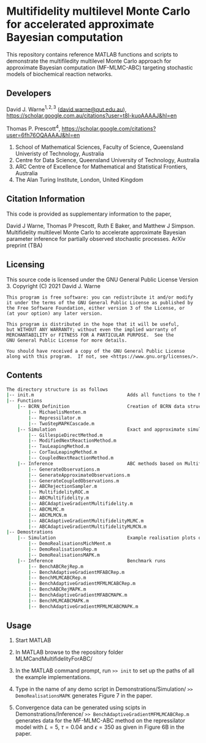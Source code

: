 # Multifidelity multilevel Monte Carlo for accelerated approximate Bayesian computation

This repository contains reference MATLAB functions and scripts to demonstrate the multifiledity multilevel Monte Carlo approach for approximate Bayesian computation (MF-MLMC-ABC) targeting stochastic models of biochemical reaction networks. 

## Developers

David J. Warne$^{1,2,3}$ (david.warne@qut.edu.au), https://scholar.google.com.au/citations?user=t8l-kuoAAAAJ&hl=en

Thomas P. Prescott$^4$, https://scholar.google.com/citations?user=6fh76OQAAAAJ&hl=en

1. School of Mathematical Sciences, Faculty of Science, Queensland Univeristy of Technology, Australia
2. Centre for Data Science, Queensland University of Technology, Australia
3. ARC Centre of Excellence for Mathematical and Statistical Frontiers, Australia
4. The Alan Turing Institute, London, United Kingdom

## Citation Information

This code is provided as supplementary information to the paper,

David J Warne, Thomas P Prescott, Ruth E Baker, and Matthew J Simpson. Multifidelity multilevel Monte Carlo to accelerate approximate Bayesian parameter inference for partially observed stochastic processes. ArXiv preprint (TBA) 

## Licensing
This source code is licensed under the GNU General Public License Version 3.
Copyright (C) 2021 David J. Warne

    This program is free software: you can redistribute it and/or modify
    it under the terms of the GNU General Public License as published by
    the Free Software Foundation, either version 3 of the License, or
    (at your option) any later version.

    This program is distributed in the hope that it will be useful,
    but WITHOUT ANY WARRANTY; without even the implied warranty of
    MERCHANTABILITY or FITNESS FOR A PARTICULAR PURPOSE.  See the
    GNU General Public License for more details.

    You should have received a copy of the GNU General Public License
    along with this program.  If not, see <https://www.gnu.org/licenses/>.

## Contents

```bash
The directory structure is as follows
|-- init.m                                  Adds all functions to the MATLAB Path
|-- Functions
    |-- BCRN_Definition                     Creation of BCRN data structures
        |-- MichaelisMenten.m
        |-- Repressilator.m
        |-- TwoStepMAPKCascade.m
    |-- Simulation                          Exact and approximate simulation schemes and coupling methods
        |-- GillespieDirectMethod.m
        |-- ModifiedNextReactionMethod.m
        |-- TauLeapingMethod.m
        |-- CorTauLeapingMethod.m
        |-- CoupledNextReactionMethod.m
    |-- Inference                           ABC methods based on Multifidelity and MLMC methods
        |-- GenerateObservations.m
        |-- GenerateApproximateObservations.m
        |-- GenerateCoupledObservations.m
        |-- ABCRejectionSampler.m
        |-- MultifidelityROC.m
        |-- ABCMultifidelity.m
        |-- ABCAdaptiveGradientMultifidelity.m
        |-- ABCMLMC.m
        |-- ABCMLMCN.m
        |-- ABCAdaptiveGradientMultifidelityMLMC.m
        |-- ABCAdaptiveGradientMultifidelityMLMCN.m
|-- Demostrations
    |-- Simulation                          Example realisation plots of models
        |-- DemoRealisationsMichMent.m
        |-- DemoRealisationsRep.m
        |-- DemoRealisationsMAPK.m
    |-- Inference                           Benchmark runs
        |-- BenchABCRejRep.m
        |-- BenchAdaptiveGradientMFABCRep.m
        |-- BenchMLMCABCRep.m
        |-- BenchAdaptiveGradientMFMLMCABCRep.m
        |-- BenchABCRejMAPK.m
        |-- BenchAdaptiveGradientMFABCMAPK.m
        |-- BenchMLMCABCMAPK.m
        |-- BenchAdaptiveGradientMFMLMCABCMAPK.m
```
## Usage

1. Start MATLAB
2. In MATLAB browse to the repository folder MLMCandMultifidelityForABC/
3. In the MATLAB command prompt, run 
   `>> init` 
   to set up the paths of all the example implementations.
4. Type in the name of any demo script in Demonstrations/Simulation/ 
   `>> DemoRealisationsMAPK` 
   generates Figure 7 in the paper.

5. Convergence data can be generated using scipts in Demonstrations/Inference/ 
   `>> BenchAdaptiveGradientMFMLMCABCRep.m`
   generates data for the MF-MLMC-ABC method on the repressilator model with $L= 5$, $\tau = 0.04$ and $\epsilon = 350$ as given in Figure 6B in the paper.


